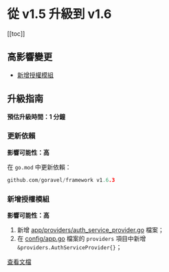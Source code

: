 # 從 v1.5 升級到 v1.6

[[toc]]

## 高影響變更

- [新增授權模組](#add-authorization-module)

## 升級指南

**預估升級時間：1 分鐘**

### 更新依賴

**影響可能性：高**

在 `go.mod` 中更新依賴：

```go
github.com/goravel/framework v1.6.3
```

### 新增授權模組

**影響可能性：高**

1. 新增 [app/providers/auth_service_provider.go](https://github.com/goravel/goravel/blob/v1.6.0/app/providers/auth_service_provider.go) 檔案；
2. 在 [config/app.go](https://github.com/goravel/goravel/blob/v1.6.0/config/app.go) 檔案的 `providers` 項目中新增 `&providers.AuthServiceProvider{}`；

[查看文檔](../security/authorization.md)
